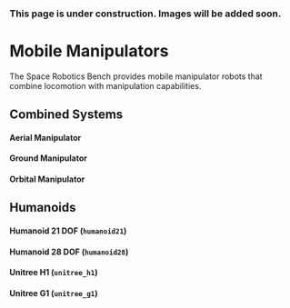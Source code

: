 <div class="warning">

### This page is under construction. Images will be added soon.

</div>

# Mobile Manipulators

The Space Robotics Bench provides mobile manipulator robots that combine locomotion with manipulation capabilities.

## Combined Systems

#### Aerial Manipulator

#### Ground Manipulator

#### Orbital Manipulator

## Humanoids

#### Humanoid 21 DOF (`humanoid21`)

#### Humanoid 28 DOF (`humanoid28`)

#### Unitree H1 (`unitree_h1`)

#### Unitree G1 (`unitree_g1`)
